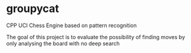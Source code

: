 # groupycat
CPP UCI Chess Engine based on pattern recognition

The goal of this project is to evaluate the possibility of finding moves by only analysing the board with no deep search

